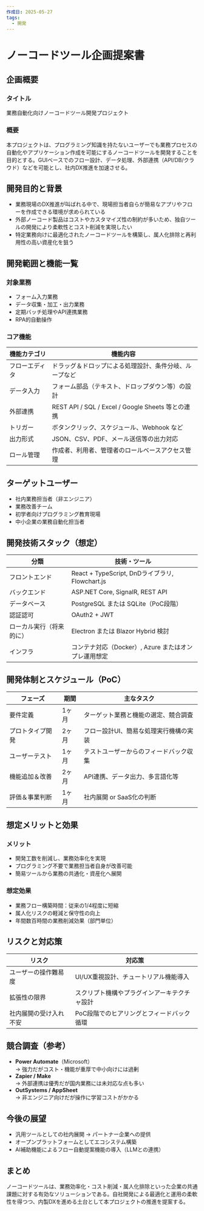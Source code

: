 ```yaml
---
作成日: 2025-05-27
tags:
  - 開発
---
```

# ノーコードツール企画提案書

## 企画概要

### タイトル
業務自動化向けノーコードツール開発プロジェクト

### 概要
本プロジェクトは、プログラミング知識を持たないユーザーでも業務プロセスの自動化やアプリケーション作成を可能にするノーコードツールを開発することを目的とする。GUIベースでのフロー設計、データ処理、外部連携（API/DB/クラウド）などを可能とし、社内DX推進を加速させる。

## 開発目的と背景

- 業務現場のDX推進が叫ばれる中で、現場担当者自らが簡易なアプリやフローを作成できる環境が求められている
- 外部ノーコード製品はコストやカスタマイズ性の制約が多いため、独自ツールの開発により柔軟性とコスト削減を実現したい
- 特定業務向けに最適化されたノーコードツールを構築し、属人化排除と再利用性の高い資産化を狙う

## 開発範囲と機能一覧

### 対象業務
- フォーム入力業務
- データ収集・加工・出力業務
- 定期バッチ処理やAPI連携業務
- RPA的自動操作

### コア機能
| 機能カテゴリ  | 機能内容                                         |
| ------- | -------------------------------------------- |
| フローエディタ | ドラッグ＆ドロップによる処理設計、条件分岐、ループなど                  |
| データ入力   | フォーム部品（テキスト、ドロップダウン等）の設計                     |
| 外部連携    | REST API / SQL / Excel / Google Sheets 等との連携 |
| トリガー    | ボタンクリック、スケジュール、Webhook など                    |
| 出力形式    | JSON、CSV、PDF、メール送信等の出力対応                     |
| ロール管理   | 作成者、利用者、管理者のロールベースアクセス管理                     |

## ターゲットユーザー

- 社内業務担当者（非エンジニア）
- 業務改善チーム
- 初学者向けプログラミング教育現場
- 中小企業の業務自動化担当者

## 開発技術スタック（想定）

| 分類           | 技術・ツール                                     |
| ------------ | ------------------------------------------ |
| フロントエンド      | React + TypeScript, DnDライブラリ, Flowchart.js |
| バックエンド       | ASP.NET Core, SignalR, REST API            |
| データベース       | PostgreSQL または SQLite（PoC段階）               |
| 認証認可         | OAuth2 + JWT                               |
| ローカル実行（将来的に） | Electron または Blazor Hybrid 検討              |
| インフラ         | コンテナ対応（Docker）, Azure またはオンプレ運用想定          |

## 開発体制とスケジュール（PoC）

| フェーズ     | 期間  | 主なタスク                |
| -------- | --- | -------------------- |
| 要件定義     | 1ヶ月 | ターゲット業務と機能の選定、競合調査   |
| プロトタイプ開発 | 2ヶ月 | フロー設計UI、簡易な処理実行機構の実装 |
| ユーザーテスト  | 1ヶ月 | テストユーザーからのフィードバック収集  |
| 機能追加＆改善  | 2ヶ月 | API連携、データ出力、多言語化等    |
| 評価＆事業判断  | 1ヶ月 | 社内展開 or SaaS化の判断     |

## 想定メリットと効果

### メリット
- 開発工数を削減し、業務効率化を実現
- プログラミング不要で業務担当者自身が改善可能
- 簡易ツールから業務の共通化・資産化へ展開

### 想定効果
- 業務フロー構築時間：従来の1/4程度に短縮
- 属人化リスクの軽減と保守性の向上
- 年間数百時間の業務削減効果（部門単位）

## リスクと対応策

| リスク         | 対応策                    |
| ----------- | ---------------------- |
| ユーザーの操作難易度  | UI/UX重視設計、チュートリアル機能導入  |
| 拡張性の限界      | スクリプト機構やプラグインアーキテクチャ設計 |
| 社内展開の受け入れ不安 | PoC段階でのヒアリングとフィードバック循環 |

## 競合調査（参考）

- **Power Automate**（Microsoft）  
  → 強力だがコスト・機能が重厚で中小向けには過剰  
- **Zapier / Make**  
  → 外部連携は優秀だが国内業務には未対応な点も多い  
- **OutSystems / AppSheet**  
  → 非エンジニア向けだが操作に学習コストがかかる

## 今後の展望

- 汎用ツールとしての社内展開 → パートナー企業への提供
- オープンプラットフォームとしてエコシステム構築
- AI補助機能によるフロー自動提案機能の導入（LLMとの連携）

## まとめ

ノーコードツールは、業務効率化・コスト削減・属人化排除といった企業の共通課題に対する有効なソリューションである。自社開発による最適化と運用の柔軟性を得つつ、内製DXを進める土台として本プロジェクトの推進を提案する。
